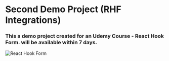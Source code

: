# Second Demo Project (RHF Integrations)
### This a demo project created for an Udemy Course - React Hook Form. will be available within 7 days.
![React Hook Form](https://github.com/CodAffection/Premium-React-Hook-Form-Course-with-Food-Delivery-App/assets/32505654/11693887-e57e-4668-9d3c-cad3442286e6)


